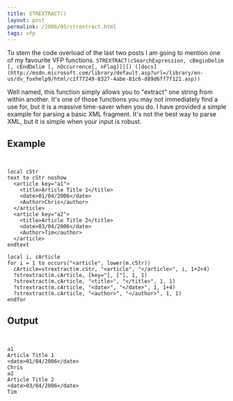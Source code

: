 ```yaml
---
title: STREXTRACT()
layout: post
permalink: /2006/05/strextract.html
tags: vfp
---
```




To stem the code overload of the last two posts I am going to mention one of my favourite VFP functions.
`STREXTRACT(cSearchExpression, cBeginDelim [, cEndDelim [, nOccurrence[, nFlag]]]]) ([docs](http://msdn.microsoft.com/library/default.asp?url=/library/en-us/dv_foxhelp9/html/c1f77249-8327-4abe-81c6-d89d6ff7f121.asp))`

Well named, this function simply allows you to "extract" one string from within another. It's one of those functions you may not immediately find a use for, but it is a massive time-saver when you do.
I have provided a simple example for parsing a basic XML fragment.
It's not the best way to parse XML, but it is simple when your input is robust.
  



## Example
```


local cStr
text to cStr noshow
  <article key="a1">
    <title>Article Title 1</title>
    <date>01/04/2006</date>
    <Author>Chris</author>
  </article>
  <article key="a2">
    <title>Article Title 2</title>
    <date>03/04/2006</date>
    <Author>Tim</author>
  </article>
endtext

local i, cArticle
for i = 1 to occurs("<article", lower(m.cStr))
  cArticle=strextract(m.cStr, "<article", "</article>", i, 1+2+4)
  ?strextract(m.cArticle, [key="], ["], 1, 1)
  ?strextract(m.cArticle, "<title>", "</title>", 1, 1)
  ?strextract(m.cArticle, "<date>", "</date>", 1, 1+4)
  ?strextract(m.cArticle, "<author>", "</author>", 1, 1)
endfor
```



## Output
```


a1
Article Title 1
<date>01/04/2006</date>
Chris
a2
Article Title 2
<date>03/04/2006</date>
Tim
```
